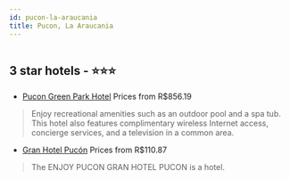 ```yaml
---
id: pucon-la-araucania
title: Pucon, La Araucania
---
```


<center><img src="https://novo-hu.s3.amazonaws.com/reservas/ota/prod/hotel/378796/pucon-green-park-hotel-001_20190415203404.jpg" alt="" /></center>


##  3 star hotels - ⭐️⭐️⭐️

-    [Pucon Green Park Hotel](https://us.hurb.com/hotels/pucon/pucon-green-park-hotel-JNP-JP713463?cmp=18055) Prices from R$856.19
   > Enjoy recreational amenities such as an outdoor pool and a spa tub. This hotel also features complimentary wireless Internet access, concierge services, and a television in a common area.
-    [Gran Hotel Pucón](https://us.hurb.com/hotels/pucon/gran-hotel-pucon-JNP-JP779296?cmp=18055) Prices from R$110.87
   > The ENJOY PUCON GRAN HOTEL PUCON is a hotel.
